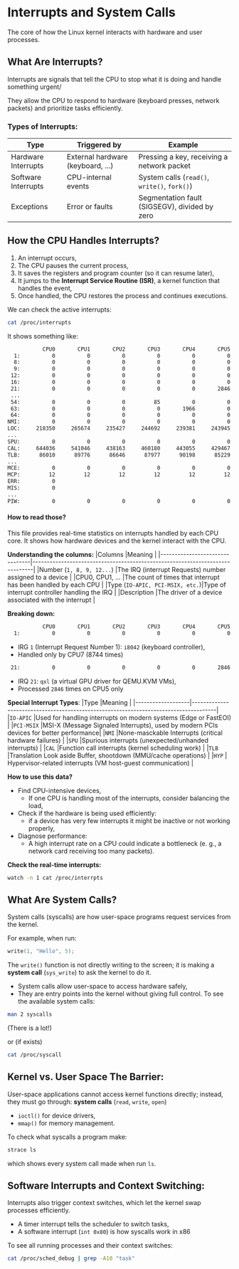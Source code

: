 # Interrupts and System Calls
The core of how the Linux kernel interacts with hardware and user processes.

## What Are Interrupts?
Interrupts are signals that tell the CPU to stop what it is doing and handle something urgent/

They allow the CPU to respond to hardware (keyboard presses, network packets) and prioritize tasks efficiently.

### Types of Interrupts:
|Type                |Triggered by                    | Example                                     |
|--------------------|--------------------------------|---------------------------------------------|
|Hardware Interrupts |External hardware (keyboard, ...)|Pressing a key, receiving a network packet   |
|Software Interrupts |CPU-internal events             |System calls (`read()`, `write()`, `fork()`) |
|Exceptions          |Error or faults                 |Segmentation fault (SIGSEGV), divided by zero|

## How the CPU Handles Interrupts?
1. An interrupt occurs,
2. The CPU pauses the current process,
3. It saves the registers and program counter (so it can resume later),
4. It jumps to the **Interrupt Service Routine (ISR)**, a kernel function that handles the event,
5. Once handled, the CPU restores the process and continues executions.

We can check the active interrupts:
```bash
cat /proc/interrupts
```
It shows something like:
```bash
           CPU0       CPU1       CPU2       CPU3       CPU4       CPU5       CPU6       CPU7       
  1:          0          0          0          0          0          0          0       8744   IO-APIC   1-edge      i8042
  8:          0          0          0          0          0          0          0          0   IO-APIC   8-edge      rtc0
  9:          0          0          0          0          0          0          0          0   IO-APIC   9-fasteoi   acpi
 12:          0          0          0          0          0          0        144          0   IO-APIC  12-edge      i8042
 16:          0          0          0          0          0          0          0          0   IO-APIC  16-fasteoi   i801_smbus
 21:          0          0          0          0          0       2846          0          0   IO-APIC  21-fasteoi   qxl
 ...
 54:          0          0          0         85          0          0          0          0  PCI-MSIX-0000:02:00.0   0-edge      xhci_hcd
 63:          0          0          0          0       1966          0          0          0  PCI-MSI-0000:00:1f.2   0-edge      ahci[0000:00:1f.2]
 64:          0          0          0          0          0          0          0        562  PCI-MSI-0000:00:1b.0   0-edge      snd_hda_intel:card0
NMI:          0          0          0          0          0          0          0          0   Non-maskable interrupts
LOC:     218350     265674     235427     244692     239381     243945     222000     232790   Local timer interrupts
...
SPU:          0          0          0          0          0          0          0          0   Spurious interrupts
CAL:     644036     541046     438163     460180     443055     429467     426495     428718   Function call interrupts
TLB:      86010      89776      86646      87977      90198      85229      89249      89287   TLB shootdowns
...
MCE:          0          0          0          0          0          0          0          0   Machine check exceptions
MCP:         12         12         12         12         12         12         12         12   Machine check polls
ERR:          0
MIS:          0
...
PIW:          0          0          0          0          0          0          0          0   Posted-interrupt wakeup event
 ```
#### How to read those?
This file provides real-time statistics on interrupts handled by each CPU core. It shows how hardware devices and the kernel interact with the CPU.

**Understanding the columns:**
|Columns                         |Meaning                                                                       |
|--------------------------------|------------------------------------------------------------------------------|
|Number (`1, 8, 9, 12...`)       |The IRQ (interrupt Requests) number assigned to a device                       |
|CPU0, CPU1, ...                 |The count of times that interrupt has been handled by each CPU                 |
|Type (`IO-APIC, PCI-MSIX, etc.`)|Type of interrupt controller handling the IRQ                                |
|Description                     |The driver of a device associated with the interrupt                           |

**Breaking down:**
```bash
           CPU0       CPU1       CPU2       CPU3       CPU4       CPU5       CPU6       CPU7       
  1:          0          0          0          0          0          0          0       8744   IO-APIC   1-edge      i8042
```
* IRG `1` (Interrupt Request Number 1): `i8042` (keyboard controller),
* Handled only by CPU7 (8744 times)
```bash
 21:          0          0          0          0          0       2846          0          0   IO-APIC  21-fasteoi   qxl
```
* IRQ `21`: `qxl` (a virtual GPU driver for QEMU.KVM VMs),
* Processed `2846` times on CPU5 only

**Special Interrupt Types**:
|Type               |Meaning                                                                               |
|-------------------|--------------------------------------------------------------------------------------|
|`IO-APIC`          |Used for handling interrupts on modern systems (Edge or FastEOI)                      |
|`PCI-MSIX`         |MSI-X (Message Signaled Interrupts), used by modern PCIs devices for better performance|
|`NMI`              |None-masckable Interrupts (critical hardware failures)                               |
|`SPU`              |Spurious interrupts (unexpected/unhanded interrupts)                                   |
|`CAL`              |Function call interrupts (kernel scheduling work)                                      |
|`TLB`              |Translation Look aside Buffer, shootdown (MMU/cache operations)                        |
|`HYP`              | Hypervisor-related interrupts (VM host-guest communication)                          |

**How to use this data?**
- Find CPU-intensive devices,
    * If one CPU is handling most of the interrupts, consider balancing the load,
- Check if the hardware is being used efficiently:
    * if a device has very few interrupts it might be inactive or not working properly,
- Diagnose performance:
    * A high interrupt rate on a CPU could indicate a bottleneck (e. g., a network card receiving too many packets).


**Check the real-time interrupts:**
```bash
watch -n 1 cat /proc/interrpts
```

## What Are System Calls?
System calls (syscalls) are how user-space programs request services from the kernel.

For example, when run:
```c
write(1, "Hello", 5);
```
The `write()` function is not directly writing to the screen; it is making a **system call** (`sys_write`) to ask the kernel to do it.
* System calls allow user-space to access hardware safely,
* They are entry points into the kernel without giving full control.
To see the available system calls:
```bash
man 2 syscalls
```
(There is a lot!)

or (if exists)
```bash
cat /proc/syscall
```

## Kernel vs. User Space The Barrier:
User-space applications cannot access kernel functions directly; instead, they must go through: **system calls** (`read`, `write`, `open`)
- `ioctl()` for device drivers,
- `mmap()` for memory management.

To check what syscalls a program make:
```bash
strace ls
```
which shows every system call made when run `ls`.

## Software Interrupts and Context Switching:
Interrupts also trigger context switches, which let the kernel swap processes efficiently.
- A timer interrupt tells the scheduler to switch tasks, 
- A software interrupt (`int 0x80`) is how syscalls work in x86

To see all running processes and their context switches:
```bash
cat /proc/sched_debug | grep -A10 "task"
```
